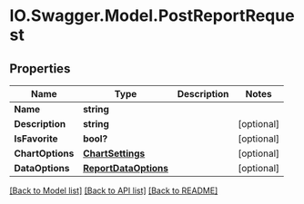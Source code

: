 # IO.Swagger.Model.PostReportRequest
## Properties

Name | Type | Description | Notes
------------ | ------------- | ------------- | -------------
**Name** | **string** |  | 
**Description** | **string** |  | [optional] 
**IsFavorite** | **bool?** |  | [optional] 
**ChartOptions** | [**ChartSettings**](ChartSettings.md) |  | [optional] 
**DataOptions** | [**ReportDataOptions**](ReportDataOptions.md) |  | [optional] 

[[Back to Model list]](../README.md#documentation-for-models) [[Back to API list]](../README.md#documentation-for-api-endpoints) [[Back to README]](../README.md)

